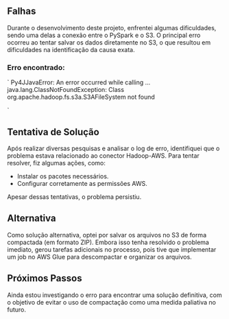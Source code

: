 ## Falhas

Durante o desenvolvimento deste projeto, enfrentei algumas dificuldades, sendo uma delas a conexão entre o PySpark e o S3. O principal erro ocorreu ao tentar salvar os dados diretamente no S3, o que resultou em dificuldades na identificação da causa exata.

### Erro encontrado:

`
Py4JJavaError: An error occurred while calling ...
java.lang.ClassNotFoundException: Class org.apache.hadoop.fs.s3a.S3AFileSystem not found

`


## Tentativa de Solução

Após realizar diversas pesquisas e analisar o log de erro, identifiquei que o problema estava relacionado ao conector Hadoop-AWS. Para tentar resolver, fiz algumas ações, como:

- Instalar os pacotes necessários.
- Configurar corretamente as permissões AWS.
  
Apesar dessas tentativas, o problema persistiu.

## Alternativa

Como solução alternativa, optei por salvar os arquivos no S3 de forma compactada (em formato ZIP). Embora isso tenha resolvido o problema imediato, gerou tarefas adicionais no processo, pois tive que implementar um job no AWS Glue para descompactar e organizar os arquivos.

## Próximos Passos

Ainda estou investigando o erro para encontrar uma solução definitiva, com o objetivo de evitar o uso de compactação como uma medida paliativa no futuro.
